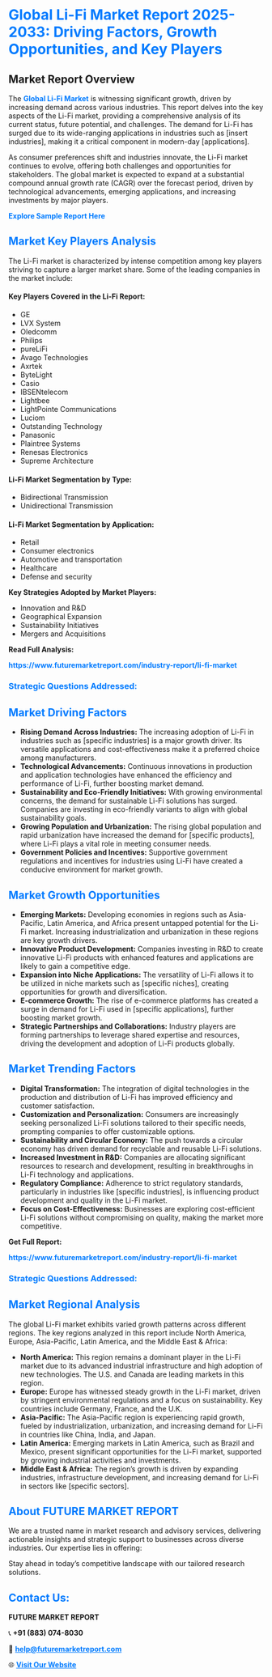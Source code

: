 <h1 style="color: #007BFF;">Global Li-Fi Market Report 2025-2033: Driving Factors, Growth Opportunities, and Key Players</h1>

<section id="overview">
<h2>Market Report Overview</h2>
<p>The <a href="https://www.futuremarketreport.com/industry-report/li-fi-market" style="color: #007BFF; text-decoration: none;"><strong>Global Li-Fi Market</strong></a> is witnessing significant growth, driven by increasing demand across various industries. This report delves into the key aspects of the Li-Fi market, providing a comprehensive analysis of its current status, future potential, and challenges. The demand for Li-Fi has surged due to its wide-ranging applications in industries such as [insert industries], making it a critical component in modern-day [applications].</p>
<p>As consumer preferences shift and industries innovate, the Li-Fi market continues to evolve, offering both challenges and opportunities for stakeholders. The global market is expected to expand at a substantial compound annual growth rate (CAGR) over the forecast period, driven by technological advancements, emerging applications, and increasing investments by major players.</p>
</section>

<section id="overview">
<p><a href="https://www.futuremarketreport.com/request-sample/reportId=63578" style="color: #007BFF; text-decoration: none;"><strong>Explore Sample Report Here</strong></a></p>
</section>

<section id="key-players">
<h2 style="color: #007BFF;">Market Key Players Analysis</h2>
<p>The Li-Fi market is characterized by intense competition among key players striving to capture a larger market share. Some of the leading companies in the market include:</p>
<h4>Key Players Covered in the Li-Fi Report:</h4>
<ul><li>GE</li><li>LVX System</li><li>Oledcomm</li><li>Philips</li><li>pureLiFi</li><li>Avago Technologies</li><li>Axrtek</li><li>ByteLight</li><li>Casio</li><li>IBSENtelecom</li><li>Lightbee</li><li>LightPointe Communications</li><li>Luciom</li><li>Outstanding Technology</li><li>Panasonic</li><li>Plaintree Systems</li><li>Renesas Electronics</li><li>Supreme Architecture</li></ul>
<h4>Li-Fi Market Segmentation by Type:</h4>
<ul><li>Bidirectional Transmission</li><li>Unidirectional Transmission</li></ul>

<h4>Li-Fi Market Segmentation by Application:</h4>
<ul><li>Retail</li><li>Consumer electronics</li><li>Automotive and transportation</li><li>Healthcare</li><li>Defense and security</li></ul>
<p><strong>Key Strategies Adopted by Market Players:</strong></p>
<ul>
<li>Innovation and R&D</li>
<li>Geographical Expansion</li>
<li>Sustainability Initiatives</li>
<li>Mergers and Acquisitions</li>
</ul>
</section>

<section>
<p><strong>Read Full Analysis: </strong></p><a href="https://www.futuremarketreport.com/industry-report/li-fi-market" style="color: #007BFF; text-decoration: none;"><strong>https://www.futuremarketreport.com/industry-report/li-fi-market</strong></a>
<h3 style="color: #007BFF;">Strategic Questions Addressed:</h3>
</section>

<section id="driving-factors">
<h2 style="color: #007BFF;">Market Driving Factors</h2>
<ul>
<li><strong>Rising Demand Across Industries:</strong> The increasing adoption of Li-Fi in industries such as [specific industries] is a major growth driver. Its versatile applications and cost-effectiveness make it a preferred choice among manufacturers.</li>
<li><strong>Technological Advancements:</strong> Continuous innovations in production and application technologies have enhanced the efficiency and performance of Li-Fi, further boosting market demand.</li>
<li><strong>Sustainability and Eco-Friendly Initiatives:</strong> With growing environmental concerns, the demand for sustainable Li-Fi solutions has surged. Companies are investing in eco-friendly variants to align with global sustainability goals.</li>
<li><strong>Growing Population and Urbanization:</strong> The rising global population and rapid urbanization have increased the demand for [specific products], where Li-Fi plays a vital role in meeting consumer needs.</li>
<li><strong>Government Policies and Incentives:</strong> Supportive government regulations and incentives for industries using Li-Fi have created a conducive environment for market growth.</li>
</ul>
</section>

<section id="growth-opportunities">
<h2 style="color: #007BFF;">Market Growth Opportunities</h2>
<ul>
<li><strong>Emerging Markets:</strong> Developing economies in regions such as Asia-Pacific, Latin America, and Africa present untapped potential for the Li-Fi market. Increasing industrialization and urbanization in these regions are key growth drivers.</li>
<li><strong>Innovative Product Development:</strong> Companies investing in R&D to create innovative Li-Fi products with enhanced features and applications are likely to gain a competitive edge.</li>
<li><strong>Expansion into Niche Applications:</strong> The versatility of Li-Fi allows it to be utilized in niche markets such as [specific niches], creating opportunities for growth and diversification.</li>
<li><strong>E-commerce Growth:</strong> The rise of e-commerce platforms has created a surge in demand for Li-Fi used in [specific applications], further boosting market growth.</li>
<li><strong>Strategic Partnerships and Collaborations:</strong> Industry players are forming partnerships to leverage shared expertise and resources, driving the development and adoption of Li-Fi products globally.</li>
</ul>
</section>

<section id="trending-factors">
<h2 style="color: #007BFF;">Market Trending Factors</h2>
<ul>
<li><strong>Digital Transformation:</strong> The integration of digital technologies in the production and distribution of Li-Fi has improved efficiency and customer satisfaction.</li>
<li><strong>Customization and Personalization:</strong> Consumers are increasingly seeking personalized Li-Fi solutions tailored to their specific needs, prompting companies to offer customizable options.</li>
<li><strong>Sustainability and Circular Economy:</strong> The push towards a circular economy has driven demand for recyclable and reusable Li-Fi solutions.</li>
<li><strong>Increased Investment in R&D:</strong> Companies are allocating significant resources to research and development, resulting in breakthroughs in Li-Fi technology and applications.</li>
<li><strong>Regulatory Compliance:</strong> Adherence to strict regulatory standards, particularly in industries like [specific industries], is influencing product development and quality in the Li-Fi market.</li>
<li><strong>Focus on Cost-Effectiveness:</strong> Businesses are exploring cost-efficient Li-Fi solutions without compromising on quality, making the market more competitive.</li>
</ul>
</section>

<section>
<p><strong>Get Full Report: </strong></p><a href="https://www.futuremarketreport.com/industry-report/li-fi-market" style="color: #007BFF; text-decoration: none;"><strong>https://www.futuremarketreport.com/industry-report/li-fi-market</strong></a>
<h3 style="color: #007BFF;">Strategic Questions Addressed:</h3>
</section>


<section id="regional-analysis">
<h2 style="color: #007BFF;">Market Regional Analysis</h2>
<p>The global Li-Fi market exhibits varied growth patterns across different regions. The key regions analyzed in this report include North America, Europe, Asia-Pacific, Latin America, and the Middle East & Africa:</p>
<ul>
<li><strong>North America:</strong> This region remains a dominant player in the Li-Fi market due to its advanced industrial infrastructure and high adoption of new technologies. The U.S. and Canada are leading markets in this region.</li>
<li><strong>Europe:</strong> Europe has witnessed steady growth in the Li-Fi market, driven by stringent environmental regulations and a focus on sustainability. Key countries include Germany, France, and the U.K.</li>
<li><strong>Asia-Pacific:</strong> The Asia-Pacific region is experiencing rapid growth, fueled by industrialization, urbanization, and increasing demand for Li-Fi in countries like China, India, and Japan.</li>
<li><strong>Latin America:</strong> Emerging markets in Latin America, such as Brazil and Mexico, present significant opportunities for the Li-Fi market, supported by growing industrial activities and investments.</li>
<li><strong>Middle East & Africa:</strong> The region’s growth is driven by expanding industries, infrastructure development, and increasing demand for Li-Fi in sectors like [specific sectors].</li>
</ul>
</section>

<footer>
<h2 style="color: #007BFF;">About FUTURE MARKET REPORT</h2>
<p>We are a trusted name in market research and advisory services, delivering actionable insights and strategic support to businesses across diverse industries. Our expertise lies in offering:</p>

<p>Stay ahead in today’s competitive landscape with our tailored research solutions.</p>

<h2 style="color: #007BFF;">Contact Us:</h2>
<p><strong>FUTURE MARKET REPORT</strong></p>
<p>📞 <strong>+91 (883) 074-8030</strong></p>
<p>📧 <strong><a href="mailto:help@futuremarketreport.com" style="color: #007BFF;">help@futuremarketreport.com</a></strong></p>
<p>🌐 <strong><a href="https://www.futuremarketreport.com/" style="color: #007BFF;">Visit Our Website</a></strong></p>
</footer>